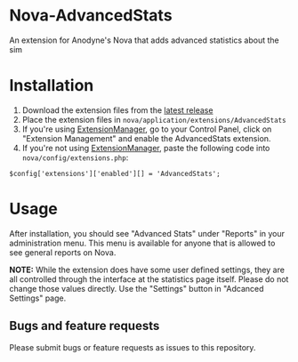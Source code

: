 # Nova-AdvancedStats
An extension for Anodyne's Nova that adds advanced statistics about the sim

# Installation
1. Download the extension files from the [latest release](https://github.com/mooeypoo/Nova-AdvancedStats/releases)
2. Place the extension files in `nova/application/extensions/AdvancedStats`
3. If you're using [ExtensionManager](https://github.com/mooeypoo/Nova-ExtensionManager), go to your Control Panel, click on "Extension Management" and enable the AdvancedStats extension.
4. If you're not using [ExtensionManager](https://github.com/mooeypoo/Nova-ExtensionManager), paste the following code into `nova/config/extensions.php`:
```
$config['extensions']['enabled'][] = 'AdvancedStats';
```

# Usage

After installation, you should see "Advanced Stats" under "Reports" in your administration menu.
This menu is available for anyone that is allowed to see general reports on Nova.

**NOTE:** While the extension does have some user defined settings, they are all controlled through the interface at the statistics page itself. Please do not change those values directly. Use the "Settings" button in "Adcanced Settings" page.

## Bugs and feature requests
Please submit bugs or feature requests as issues to this repository.
